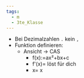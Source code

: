```yaml
---
tags:
  - m
  - 3te_Klasse
---
```

- Bei Dezimalzahlen `.` kein `,`
- Funktion definieren:
	- Ansicht → CAS
		- f(x):=ax²+bx+c
		- f'(x)= löst für dich
		- x= x
